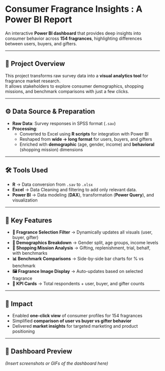 # Consumer Fragrance Insights : A Power BI Report

An interactive **Power BI dashboard** that provides deep insights into consumer behavior across **154 fragrances**, highlighting differences between users, buyers, and gifters.  

---

## 📂 Project Overview  

This project transforms raw survey data into a **visual analytics tool** for fragrance market research.  
It allows stakeholders to explore consumer demographics, shopping missions, and benchmark comparisons with just a few clicks.  

---

## ⚙️ Data Source & Preparation  

- **Raw Data**: Survey responses in SPSS format (`.sav`)  
- **Processing**:  
  - Converted to Excel using **R scripts** for integration with Power BI  
  - Reshaped from **wide → long format** for users, buyers, and gifters  
  - Enriched with **demographic** (age, gender, income) and **behavioral** (shopping mission) dimensions  

---

## 🛠 Tools Used  

- **R** → Data conversion from `.sav` to `.xlsx`
- **Excel** → Data Cleaning and filtering to add only relevant data. 
- **Power BI** → Data modeling (**DAX**), transformation (**Power Query**), and visualization  

---

## 🔑 Key Features  

- **🔎 Fragrance Selection Filter** → Dynamically updates all visuals (user, buyer, gifter)  
- **👥 Demographics Breakdown** → Gender split, age groups, income levels  
- **🛒 Shopping Mission Analysis** → Gifting, replenishment, trial, behalf, with benchmarks  
- **📊 Benchmark Comparisons** → Side-by-side bar charts for % vs benchmark  
- **🖼 Fragrance Image Display** → Auto-updates based on selected fragrance  
- **📌 KPI Cards** → Total respondents + user, buyer, and gifter counts  

---

## 🚀 Impact  

- Enabled **one-click view** of consumer profiles for 154 fragrances  
- Simplified **comparison of user vs buyer vs gifter behavior**  
- Delivered **market insights** for targeted marketing and product positioning  

---

## 📸 Dashboard Preview  

*(Insert screenshots or GIFs of the dashboard here)*  


